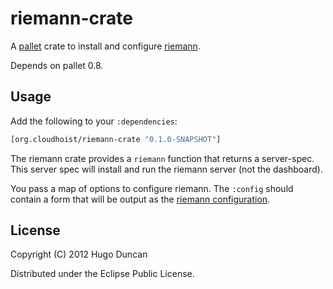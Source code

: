 # riemann-crate

A [pallet](http://palletops.com/) crate to install and configure
[riemann](http://aphyr.github.com/riemann/index.html).

Depends on pallet 0.8.

## Usage

Add the following to your `:dependencies`:

```clj
[org.cloudhoist/riemann-crate "0.1.0-SNAPSHOT"]
```

The riemann crate provides a `riemann` function that returns a server-spec. This
server spec will install and run the riemann server (not the dashboard).

You pass a map of options to configure riemann. The `:config` should contain a
form that will be output as the
[riemann configuration](http://aphyr.github.com/riemann/configuring.html).

## License

Copyright (C) 2012 Hugo Duncan

Distributed under the Eclipse Public License.
